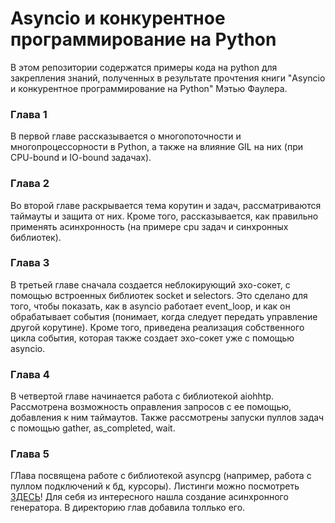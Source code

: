 # Asyncio и конкурентное программирование на Python
В этом репозитории содержатся примеры кода на python для закрепления знаний, полученных в результате прочтения книги 
"Asyncio и конкурентное программирование на Python" Мэтью Фаулера.

### Глава 1
В первой главе рассказывается о многопоточности и многопроцессорности в Python, а также на влияние GIL на них 
(при CPU-bound и IO-bound задачах).

### Глава 2
Во второй главе раскрывается тема корутин и задач, рассматриваются таймауты и защита от них. 
Кроме того, рассказывается, как правильно применять асинхронность (на примере cpu задач и синхронных библиотек).

### Глава 3
В третьей главе сначала создается неблокирующий эхо-сокет, с помощью встроенных библиотек socket и selectors. 
Это сделано для того, чтобы показать, как в asyncio работает event_loop, и как он обрабатывает события 
(понимает, когда следует передать управление другой корутине). 
Кроме того, приведена реализация собственного цикла события, которая также создает эхо-сокет уже с 
помощью asyncio.

### Глава 4
В четвертой главе начинается работа с библиотекой aiohhtp. Рассмотрена возможность оправления запросов с ее помощью, 
добавления к ним таймаутов. Также рассмотрены запуски пуллов задач с помощью gather, as_completed, wait.

### Глава 5 
ГЛава посвящена работе с библиотекой asyncpg (например, работа с пуллом подключений к бд, курсоры). 
Листинги можно посмотреть
<a href="https://github.com/concurrency-in-python-with-asyncio/concurrency-in-python-with-asyncio/tree/master/chapter_05">ЗДЕСЬ</a>! 
Для себя из интересного нашла создание асинхронного генератора. В директорию глав добавила толлько его.
